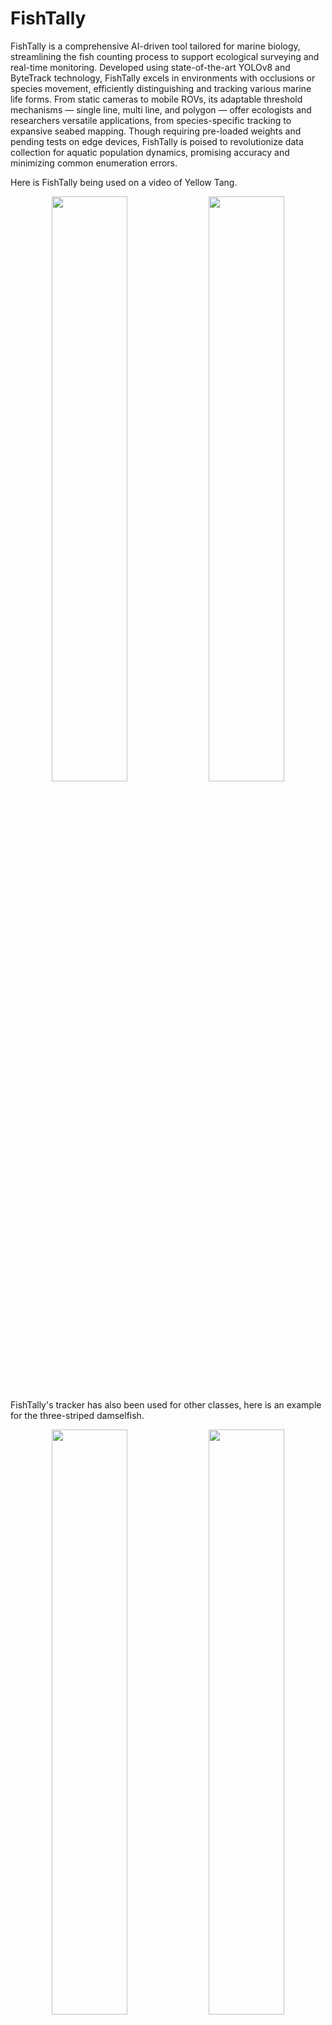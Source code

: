 # FishTally

FishTally is a comprehensive AI-driven tool tailored for marine biology, streamlining the fish counting process to support ecological surveying and real-time monitoring. Developed using state-of-the-art YOLOv8 and ByteTrack technology, FishTally excels in environments with occlusions or species movement, efficiently distinguishing and tracking various marine life forms. From static cameras to mobile ROVs, its adaptable threshold mechanisms — single line, multi line, and polygon — offer ecologists and researchers versatile applications, from species-specific tracking to expansive seabed mapping. Though requiring pre-loaded weights and pending tests on edge devices, FishTally is poised to revolutionize data collection for aquatic population dynamics, promising accuracy and minimizing common enumeration errors.

Here is FishTally being used on a video of Yellow Tang.
<div align="center">
   <img src="https://github.com/kluless13/paper2/blob/main/Assets/Tang-result.gif" width="49%"/>
   <img src="https://github.com/kluless13/paper2/blob/main/Assets/tang-tracker%20(2).gif" width="49%"/>
</div>

FishTally's tracker has also been used for other classes, here is an example for the three-striped damselfish.
<div align="center">
   <img src="https://github.com/kluless13/paper2/blob/main/Assets/damselfish.gif" width="49%"/>
   <img src="https://github.com/kluless13/paper2/blob/main/Assets/damselfish-tracker.gif" width="49%"/>
</div>

An example for FishTally would be to use it to count invasive species, such as Lionfish.
<div align="center">
   <img src="https://github.com/kluless13/paper2/blob/main/Assets/lionfish.gif">
</div>

Here is a test to check if the tool worked at a multi-species level:
<div align="center">
   <img src="https://github.com/kluless13/paper2/blob/main/Assets/multiclass.gif">
</div>

FishTally goes beyond a single line threshold, it contains source code to adjust for more than one line, and keep a count for each line used.
<div align="center">
   <img src="https://github.com/kluless13/paper2/blob/main/Assets/2lines.gif" width="49%"/>
   <img src="https://github.com/kluless13/paper2/blob/main/Assets/3lines
    .gif" width="49%"/>
</div>

Polygon zones can also be introduced to check species count in a particular zone. More than one polygon (as many as the user inputs) can be used as well. 
<div align="center">
   <img src="https://github.com/kluless13/paper2/blob/main/Assets/polygon.gif" width="49%"/>
  <img src="https://github.com/kluless13/paper2/blob/main/Assets/multipoly.gif" width="49%"/> 
</div>

Snippets of videos have been used to demonstrate the theory into practice. A simple version of the FishTally tool has been created into a CLI tool which can be used with ease. The source code can be adjusted accordingly.

## Setup Guide

### Prerequisites

Ensure you have the following prerequisites installed on your system:

- Python 3.6 or higher
- Git
- Pip (Python package manager)

### Installation Steps

1. **Clone the Repository**

   First, clone the repository containing the `fishtally.py` tool and its associated files to your local machine.

   ```bash
   git clone https://github.com/kluless13/fishtally.git
   cd paper2
   ```

2. **Install Requirements**

   The `fishtally.py` tool relies on ByteTrack for object tracking. Run the provided setup script to clone and set up ByteTrack.

   ```bash
   chmod +x setup.sh
   ./setup.sh
   ```

3. **Verification**

   To verify that the installation is successful, you can run a simple test command or check the versions of critical components like Python, Git, and Pip.

   ```bash
   python --version
   git --version
   pip --version
   ```

# Running FishTally

This repository contains tools for detecting and counting fish in video footage using YOLO-based models. There are two main scripts: `fishtally.py` for processing videos and `list_classes.py` for listing available classes in the YOLO model.

## Usage

### Listing Available Classes

Before using the fish tallying tool, you can list the available classes in your YOLO model. This will help you identify the correct class ID for detection. [This is the weights file: https://github.com/kluless13/paper2/blob/main/Assets/multiclass-wts.pt]

**List Classes**

   Run `list_classes.py` with the path to your model weights:

   ```bash
   python list_classes.py --model_weights <path_to_weights>
   ```

   Replace `<path_to_weights>` with the path to your YOLO model weights file. This will print out the class names and their corresponding indices.

### Checking frame to plot points 

To make sure you know where to plot the ploints for your detector, use `frames.py` as mentioned below:


**Frame Check**

   ```bash
   python frames.py --source_video <path_to_source_video.mp4> --save_path <path_to_reference_img.jpg>
   ```

### Running the Fish Tallying Tool

After identifying the correct class ID, you can proceed to use `fishtally.py`.

1. **Open the Terminal**

   Open a terminal window and navigate to the directory where `fishtally.py` is located.

2. **Running the Tool**

   Use the following command structure to run the tool:

   ```bash
   python fishtally.py --model_weights <path_to_weights> --source_video <path_to_source_video> --target_video <path_to_output_video> --detector_type <detector_type> --class_id <class_id>
   ```

   Replace `<path_to_weights>`, `<path_to_source_video>`, and `<path_to_output_video>` with the respective paths. For `<detector_type>`, choose from `single_line`, `multi_line`, or `polygon`. Replace `<class_id>` with the ID of the class you want to detect.

   - For `single_line` and `multi_line`, specify the line coordinates.
   - For `polygon`, provide the polygon points [bottom left, top left, top right and bottom right].

3. **Example Commands**

   - **Single Line:**
     ```bash
     python fishtally.py --model_weights weights.pt --source_video source.mp4 --target_video output.mp4 --detector_type single_line --line_start 100 200 --line_end 300 400 --class_id 3
     ```

   - **Multiple Lines:**
     ```bash
     python fishtally.py --model_weights weights.pt --source_video source.mp4 --target_video output.mp4 --detector_type multi_line --line1_start 100 200 --line1_end 300 400 --line2_start 500 600 --line2_end 700 800 --class_id 3
     ```

   - **Polygon:**
     ```bash
     python fishtally.py --model_weights weights.pt --source_video source.mp4 --target_video output.mp4 --detector_type polygon --polygon_points 100 200 300 400 500 600 700 800 --class_id 3
     ```

    Replace the coordinates and the class ID in these examples with those relevant to your specific use case. Here is the arrangement of the coordinates: bottom left, top left, top right and bottom right.

4. **Viewing the Results**

   After running the command, the tool will process the video and output the results to the path specified in `--target_video`. Check this file to view the results of the fish counting process based on the specified class ID.

### Notes

- Ensure that the paths to the model weights and videos are correct.
- The coordinates for lines or polygons should be adjusted based on the requirements of your specific task.
- The tool can be used from the jupyter notebooks as well, in case more customisation is required.
- Model weights are necessary before running the tool.
- There can be more than 1 polygon, this is the first iteration of FishTally and I will be updating this as I go.
